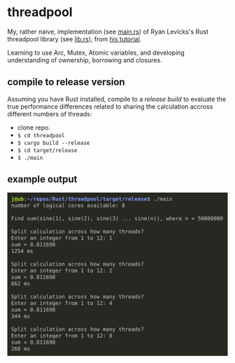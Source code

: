 # threadpool

My, rather naive, implementation (see [main.rs](https://github.com/jinjagit/threadpool/blob/main/src/bin/main.rs)) of Ryan Levicks's Rust threadpool library (see [lib.rs](https://github.com/jinjagit/threadpool/blob/main/src/lib.rs)), from [his tutorial](https://www.youtube.com/watch?v=2mwwYbBRJSo).  

Learning to use Arc, Mutex, Atomic variables, and developing understanding of ownership, borrowing and closures.  

## compile to release version

Assuming you have Rust installed, compile to a _release build_ to evaluate the true performance differences related to sharing the calculation accross different numbers of threads:
* clone repo.  
* `$ cd threadpool`  
* `$ cargo build --release`  
* `$ cd target/release`  
* `$ ./main`  

## example output

![threadpool.png](readme_img/threadpool.png)